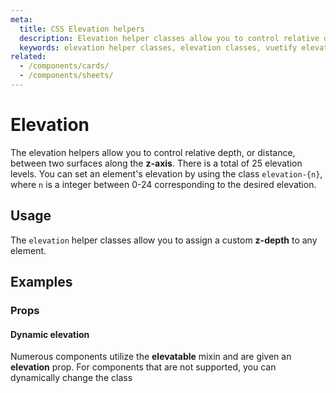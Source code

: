 ```yaml
---
meta:
  title: CSS Elevation helpers
  description: Elevation helper classes allow you to control relative depth, or distance, between two surfaces along the z-axis.
  keywords: elevation helper classes, elevation classes, vuetify elevation
related:
  - /components/cards/
  - /components/sheets/
---
```


# Elevation

The elevation helpers allow you to control relative depth, or distance, between two surfaces along the **z-axis**. There is a total of 25 elevation levels. You can set an element's elevation by using the class `elevation-{n}`, where `n` is a integer between 0-24 corresponding to the desired elevation.

<entry-ad />

## Usage

The `elevation` helper classes allow you to assign a custom **z-depth** to any element.

## Examples

### Props

#### Dynamic elevation

Numerous components utilize the **elevatable** mixin and are given an **elevation** prop. For components that are not supported, you can dynamically change the class

<backmatter />
